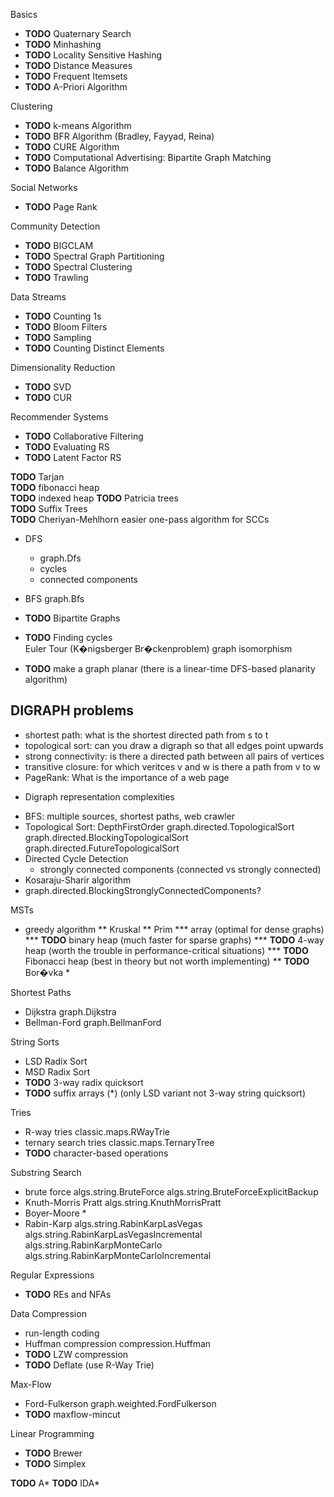 Basics
* **TODO** Quaternary Search 
* **TODO** Minhashing
* **TODO** Locality Sensitive Hashing
* **TODO** Distance Measures
* **TODO** Frequent Itemsets
* **TODO** A-Priori Algorithm 

Clustering
* **TODO** k-means Algorithm
* **TODO** BFR Algorithm (Bradley, Fayyad, Reina)
* **TODO** CURE Algorithm
* **TODO** Computational Advertising: Bipartite Graph Matching
* **TODO** Balance Algorithm

Social Networks
* **TODO** Page Rank

Community Detection
* **TODO** BIGCLAM
* **TODO** Spectral Graph Partitioning
* **TODO** Spectral Clustering
* **TODO** Trawling

Data Streams
* **TODO** Counting 1s
* **TODO** Bloom Filters
* **TODO** Sampling
* **TODO** Counting Distinct Elements

Dimensionality Reduction
* **TODO** SVD
* **TODO** CUR

Recommender Systems
* **TODO** Collaborative Filtering
* **TODO** Evaluating RS
* **TODO** Latent Factor RS

**TODO** Tarjan                       
**TODO** fibonacci heap               
**TODO** indexed heap
**TODO** Patricia trees               
**TODO** Suffix Trees                 
**TODO** Cheriyan-Mehlhorn easier one-pass algorithm for SCCs 

* DFS
  * graph.Dfs
  * cycles
  * connected components
* BFS
    graph.Bfs
    
* **TODO** Bipartite Graphs                                                                
* **TODO** Finding cycles                                                                  
 Euler Tour (K�nigsberger Br�ckenproblem)
 graph isomorphism 
* **TODO** make a graph planar (there is a linear-time DFS-based planarity algorithm)      

## DIGRAPH problems
- shortest path: what is the shortest directed path from s to t
- topological sort: can you draw a digraph so that all edges point upwards
- strong connectivity: is there a directed path between all pairs of vertices    
- transitive closure: for which veritces v and w is there a path from v to w 
- PageRank: What is the importance of a web page
+ Digraph representation complexities
* BFS: multiple sources, shortest paths, web crawler
* Topological Sort: DepthFirstOrder
    graph.directed.TopologicalSort
    graph.directed.BlockingTopologicalSort
    graph.directed.FutureTopologicalSort
* Directed Cycle Detection
  * strongly connected components (connected vs strongly connected)
* Kosaraju-Sharir algorithm
* graph.directed.BlockingStronglyConnectedComponents?

MSTs
* greedy algorithm
** Kruskal
** Prim
*** array (optimal for dense graphs)
*** **TODO** binary heap (much faster for sparse graphs)
*** **TODO** 4-way heap (worth the trouble in performance-critical situations)
*** **TODO** Fibonacci heap (best in theory but not worth implementing)
** **TODO** Bor�vka                      *

Shortest Paths
* Dijkstra
     graph.Dijkstra
* Bellman-Ford
     graph.BellmanFord


String Sorts
* LSD Radix Sort
* MSD Radix Sort
* **TODO** 3-way radix quicksort          
* **TODO** suffix arrays                 (*) (only LSD variant not 3-way string quicksort)

Tries
* R-way tries
    classic.maps.RWayTrie
* ternary search tries
    classic.maps.TernaryTree
* **TODO** character-based operations    

Substring Search
* brute force
    algs.string.BruteForce
    algs.string.BruteForceExplicitBackup
* Knuth-Morris Pratt
    algs.string.KnuthMorrisPratt
* Boyer-Moore                     *
* Rabin-Karp
    algs.string.RabinKarpLasVegas
    algs.string.RabinKarpLasVegasIncremental
    algs.string.RabinKarpMonteCarlo
    algs.string.RabinKarpMonteCarloIncremental

Regular Expressions
* **TODO** REs and NFAs                    

Data Compression
* run-length coding
* Huffman compression
    compression.Huffman
* **TODO** LZW compression                 
* **TODO** Deflate                        (use R-Way Trie)

Max-Flow
* Ford-Fulkerson
      graph.weighted.FordFulkerson
* **TODO** maxflow-mincut                  

Linear Programming
* **TODO** Brewer                          
* **TODO** Simplex                         

**TODO** A*
**TODO** IDA*
